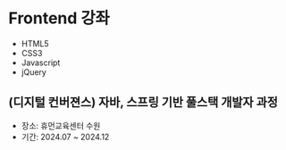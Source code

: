 # Frontend 강좌
- HTML5
- CSS3
- Javascript
- jQuery

## (디지털 컨버젼스) 자바, 스프링 기반 풀스택 개발자 과정
- 장소: 휴먼교육센터 수원
- 기간: 2024.07 ~ 2024.12
